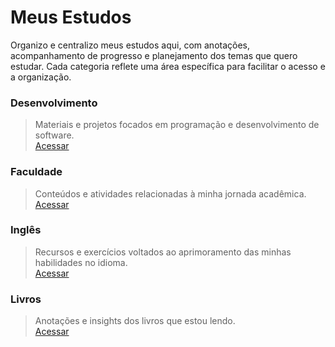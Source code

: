 # Meus Estudos

Organizo e centralizo meus estudos aqui, com anotações, acompanhamento de progresso e planejamento dos temas que quero estudar. Cada categoria reflete uma área específica para facilitar o acesso e a organização.

### Desenvolvimento
> Materiais e projetos focados em programação e desenvolvimento de software.  
> [Acessar](https://github.com/aldiney-moreira/my-studies/tree/main/development)

### Faculdade
> Conteúdos e atividades relacionadas à minha jornada acadêmica.  
> [Acessar](https://github.com/aldiney-moreira/my-studies/tree/main/college)

### Inglês
> Recursos e exercícios voltados ao aprimoramento das minhas habilidades no idioma.  
> [Acessar](https://github.com/aldiney-moreira/my-studies/tree/main/eng)

### Livros
> Anotações e insights dos livros que estou lendo.  
> [Acessar](https://github.com/aldiney-moreira/my-studies/tree/main/books)

